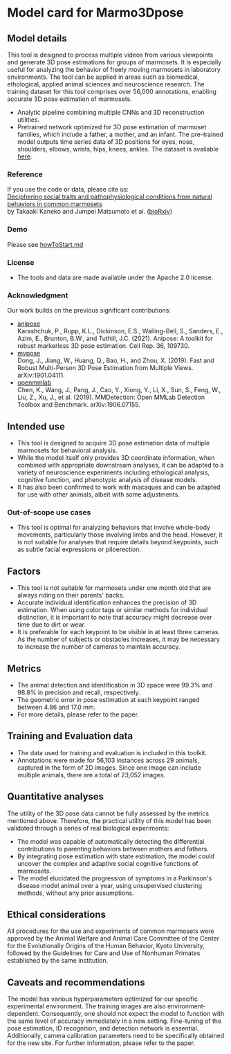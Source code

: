 # Model card for Marmo3Dpose

## Model details
This tool is designed to process multiple videos from various viewpoints and generate 3D pose estimations for groups of marmosets. It is especially useful for analyzing the behavior of freely moving marmosets in laboratory environments. The tool can be applied in areas such as biomedical, ethological, applied animal sciences and neuroscience research. The training dataset for this tool comprises over 56,000 annotations, enabling accurate 3D pose estimation of marmosets.

- Analytic pipeline combining multiple CNNs and 3D reconstruction utilities. 
- Pretrained network optimized for 3D pose estimation of marmoset families, which include a father, a mother, and an infant. The pre-trained model outputs time series data of 3D positions for eyes, nose, shoulders, elbows, wrists, hips, knees, ankles. The dataset is available [here](https://doi.org/10.5281/zenodo.11180331). 

### Reference 
If you use the code or data, please cite us:   
[Deciphering social traits and pathophysiological conditions from natural behaviors in common marmosets](https://www.biorxiv.org/content/10.1101/2023.10.16.561623v1)   
by Takaaki Kaneko and Jumpei Matsumoto et al. ([bioRxiv](https://www.biorxiv.org/content/10.1101/2023.10.16.561623v1))

### Demo 
Please see [howToStart.md](howToStart.md)  

### License
- The tools and data are made available under the Apache 2.0 license.   

### Acknowledgment 
Our work builds on the previous significant contributions:
- [anipose](https://github.com/lambdaloop/anipose)  
  Karashchuk, P., Rupp, K.L., Dickinson, E.S., Walling-Bell, S., Sanders, E., Azim, E., Brunton, B.W., and Tuthill, J.C. (2021). Anipose: A toolkit for robust markerless 3D pose estimation. Cell Rep. 36, 109730.
- [mvpose](https://github.com/zju3dv/mvpose)  
  Dong, J., Jiang, W., Huang, Q., Bao, H., and Zhou, X. (2019). Fast and Robust Multi-Person 3D Pose Estimation from Multiple Views. arXiv:1901.04111.
- [openmmlab](https://github.com/open-mmlab)  
  Chen, K., Wang, J., Pang, J., Cao, Y., Xiong, Y., Li, X., Sun, S., Feng, W., Liu, Z., Xu, J., et al. (2019). MMDetection: Open MMLab Detection Toolbox and Benchmark. arXiv:1906.07155.

## Intended use
- This tool is designed to acquire 3D pose estimation data of multiple marmosets for behavioral analysis.
- While the model itself only provides 3D coordinate information, when combined with appropriate downstream analyses, it can be adapted to a variety of neuroscience experiments including ethological analysis, cognitive function, and phenotypic analysis of disease models.
- It has also been confirmed to work with macaques and can be adapted for use with other animals, albeit with some adjustments.

### Out-of-scope use cases
- This tool is optimal for analyzing behaviors that involve whole-body movements, particularly those involving limbs and the head. However, it is not suitable for analyses that require details beyond keypoints, such as subtle facial expressions or piloerection.

## Factors
- This tool is not suitable for marmosets under one month old that are always riding on their parents' backs.
- Accurate individual identification enhances the precision of 3D estimation. When using color tags or similar methods for individual distinction, it is important to note that accuracy might decrease over time due to dirt or wear.
- It is preferable for each keypoint to be visible in at least three cameras. As the number of subjects or obstacles increases, it may be necessary to increase the number of cameras to maintain accuracy.

## Metrics
- The animal detection and identification in 3D space were 99.3% and 98.8% in precision and recall, respectively. 
- The geometric error in pose estimation at each keypoint ranged between 4.86 and 17.0 mm.
- For more details, please refer to the paper.

## Training and Evaluation data
- The data used for training and evaluation is included in this toolkit.
- Annotations were made for 56,103 instances across 29 animals, captured in the form of 2D images. Since one image can include multiple animals, there are a total of 23,052 images.

## Quantitative analyses
The utility of the 3D pose data cannot be fully assessed by the metrics mentioned above. Therefore, the practical utility of this model has been validated through a series of real biological experiments:

- The model was capable of automatically detecting the differential contributions to parenting behaviors between mothers and fathers.
- By integrating pose estimation with state estimation, the model could uncover the complex and adaptive social cognitive functions of marmosets.
- The model elucidated the progression of symptoms in a Parkinson's disease model animal over a year, using unsupervised clustering methods, without any prior assumptions.

## Ethical considerations
All procedures for the use and experiments of common marmosets were approved by the Animal Welfare and Animal Care Committee of the Center for the Evolutionally Origins of the Human Behavior, Kyoto University, followed by the Guidelines for Care and Use of Nonhuman Primates established by the same institution.

## Caveats and recommendations
The model has various hyperparameters optimized for our specific experimental environment. The training images are also environment-dependent. Consequently, one should not expect the model to function with the same level of accuracy immediately in a new setting. Fine-tuning of the pose estimation, ID recognition, and detection network is essential. Additionally, camera calibration parameters need to be specifically obtained for the new site. For further information, please refer to the paper.





